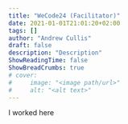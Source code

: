 ```yaml
---
title: "WeCode24 (Facilitator)"
date: 2021-01-01T21:01:20+02:00
tags: []
author: "Andrew Cullis"
draft: false
description: "Description"
ShowReadingTime: false
ShowBreadCrumbs: true
# cover:
#     image: "<image path/url>"
#     alt: "<alt text>"
---
```


I worked here